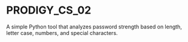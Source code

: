 # PRODIGY_CS_02
A simple Python tool that analyzes password strength based on length, letter case, numbers, and special characters.

